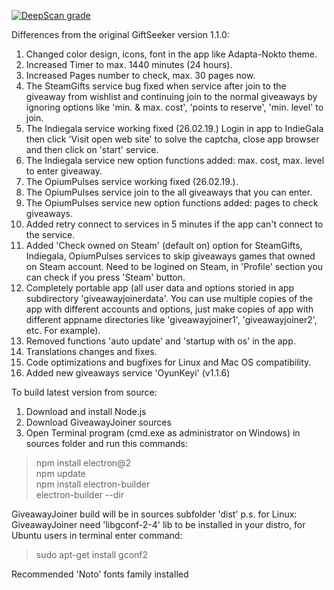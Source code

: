 [![DeepScan grade](https://deepscan.io/api/teams/2928/projects/4373/branches/35596/badge/grade.svg)](https://deepscan.io/dashboard#view=project&tid=2928&pid=4373&bid=35596)

 Differences from the original GiftSeeker version 1.1.0:

 1. Changed color design, icons, font in the app like Adapta-Nokto theme.
 2. Increased Timer to max. 1440 minutes (24 hours).
 3. Increased Pages number to check, max. 30 pages now.
 4. The SteamGifts service bug fixed when service after join to the giveaway from wishlist and continuing join to the normal         giveaways by ignoring options like 'min. & max. cost', 'points to reserve', 'min. level' to join.
 5. The Indiegala service working fixed (26.02.19.) Login in app to IndieGala then click 'Visit open web site' to solve the         captcha, close app browser and then click on 'start' service.
 6. The Indiegala service new option functions added: max. cost, max. level to enter giveaway.
 7. The OpiumPulses service working fixed (26.02.19.).
 8. The OpiumPulses service join to the all giveaways that you can enter.
 9. The OpiumPulses service new option functions added: pages to check giveaways.
10. Added retry connect to services in 5 minutes if the app can't connect to the service.
11. Added 'Check owned on Steam' (default on) option for SteamGifts, Indiegala, OpiumPulses services to skip giveaways games         that owned on Steam account. Need to be logined on Steam, in 'Profile' section you can check if you press 'Steam' button. 
12. Completely portable app (all user data and options storied in app subdirectory 'giveawayjoinerdata'. You can use multiple 
    copies of the app with different accounts and options, just make copies of app with different appname directories 
    like 'giveawayjoiner1', 'giveawayjoiner2', etc. For example).
13. Removed functions 'auto update' and 'startup with os' in the app.
14. Translations changes and fixes.
15. Code optimizations and bugfixes for Linux and Mac OS compatibility.
16. Added new giveaways service 'OyunKeyi' (v1.1.6)

  To build latest version from source:

  1. Download and install Node.js
  2. Download GiveawayJoiner sources
  3. Open Terminal program (cmd.exe as administrator on Windows) in sources folder and run this commands:
  >npm install electron@2                                  
  >npm update                                 
  >npm install electron-builder                   
  >electron-builder --dir                              
  
  GiveawayJoiner build will be in sources subfolder 'dist'
  p.s. for Linux: GiveawayJoiner need 'libgconf-2-4' lib to be installed in your distro, for Ubuntu users in terminal enter command:
  >sudo apt-get install gconf2
  
  Recommended 'Noto' fonts family installed
